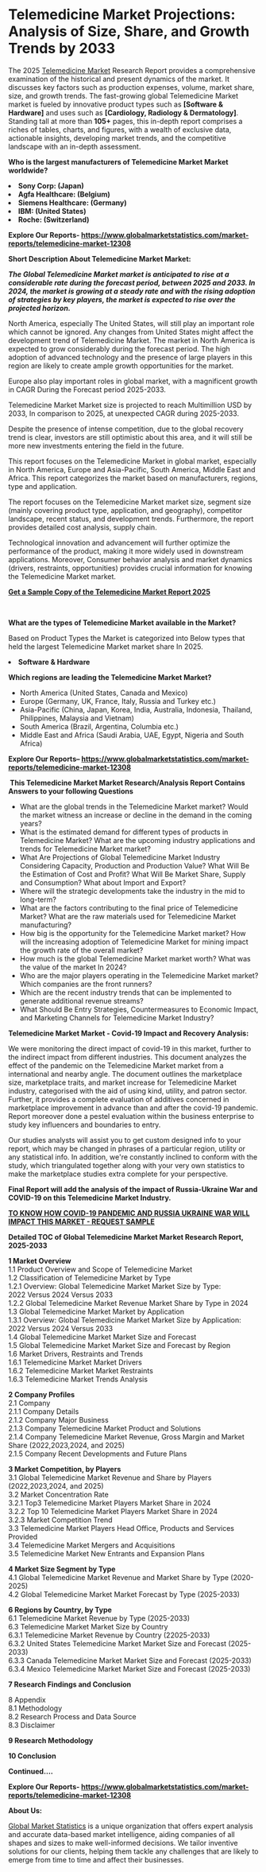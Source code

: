 <H1>Telemedicine Market Projections: Analysis of Size, Share, and Growth Trends by 2033</H1><p>The 2025 <a href="https://www.globalmarketstatistics.com/market-reports/telemedicine-market-12308">Telemedicine Market</a> Research Report provides a comprehensive examination of the historical and present dynamics of the market. It discusses key factors such as production expenses, volume, market share, size, and growth trends. The fast-growing global Telemedicine Market market is fueled by innovative product types such as <strong>[Software & Hardware]</strong> and uses such as <strong>[Cardiology, Radiology & Dermatology]</strong>. Standing tall at more than <strong>105+</strong> pages, this in-depth report comprises a riches of tables, charts, and figures, with a wealth of exclusive data, actionable insights, developing market trends, and the competitive landscape with an in-depth assessment.</p><p><strong>Who is the largest manufacturers of Telemedicine Market Market worldwide?</strong></p><p><strong><li>Sony Corp: (Japan)<li>Agfa Healthcare: (Belgium)<li>Siemens Healthcare: (Germany)<li>IBM: (United States)<li>Roche: (Switzerland)</strong></p><p><strong>Explore Our Reports-&nbsp;<a href="https://wordhtml.com/">https://www.globalmarketstatistics.com/market-reports/telemedicine-market-12308</a></strong></p><p><strong>Short Description About Telemedicine Market Market:</strong></p><p><strong><em>The Global Telemedicine Market market is anticipated to rise at a considerable rate during the forecast period, between 2025 and 2033. In 2024, the market is growing at a steady rate and with the rising adoption of strategies by key players, the market is expected to rise over the projected horizon.</em></strong></p><p>North America, especially The United States, will still play an important role which cannot be ignored. Any changes from United States might affect the development trend of Telemedicine Market. The market in North America is expected to grow considerably during the forecast period. The high adoption of advanced technology and the presence of large players in this region are likely to create ample growth opportunities for the market.</p><p>Europe also play important roles in global market, with a magnificent growth in CAGR During the Forecast period 2025-2033.</p><p>Telemedicine Market Market size is projected to reach Multimillion USD by 2033, In comparison to 2025, at unexpected CAGR during 2025-2033.</p><p>Despite the presence of intense competition, due to the global recovery trend is clear, investors are still optimistic about this area, and it will still be more new investments entering the field in the future.</p><p>This report focuses on the Telemedicine Market in global market, especially in North America, Europe and Asia-Pacific, South America, Middle East and Africa. This report categorizes the market based on manufacturers, regions, type and application.</p><p>The report focuses on the Telemedicine Market market size, segment size (mainly covering product type, application, and geography), competitor landscape, recent status, and development trends. Furthermore, the report provides detailed cost analysis, supply chain.</p><p>Technological innovation and advancement will further optimize the performance of the product, making it more widely used in downstream applications. Moreover, Consumer behavior analysis and market dynamics (drivers, restraints, opportunities) provides crucial information for knowing the Telemedicine Market market.</p><p><strong><a href="https://www.globalmarketstatistics.com/market-reports/telemedicine-market-12308">Get a Sample Copy of the Telemedicine Market Report 2025</a></strong></p><p>&nbsp;</p><p><strong>What are the types of Telemedicine Market available in the Market?</strong></p><p>Based on Product Types the Market is categorized into Below types that held the largest Telemedicine Market market share In 2025.</p><p><strong><li>Software & Hardware</strong></p><p><strong>Which regions are leading the Telemedicine Market Market?</strong></p><ul><li>North America (United States, Canada and Mexico)</li><li>Europe (Germany, UK, France, Italy, Russia and Turkey etc.)</li><li>Asia-Pacific (China, Japan, Korea, India, Australia, Indonesia, Thailand, Philippines, Malaysia and Vietnam)</li><li>South America (Brazil, Argentina, Columbia etc.)</li><li>Middle East and Africa (Saudi Arabia, UAE, Egypt, Nigeria and South Africa)</li></ul><p><strong>Explore Our Reports&ndash;&nbsp;<a href="https://www.globalmarketstatistics.com/market-reports/telemedicine-market-12308">https://www.globalmarketstatistics.com/market-reports/telemedicine-market-12308</a></strong></p><p><strong>&nbsp;This Telemedicine Market Market Research/Analysis Report Contains Answers to your following Questions</strong></p><ul><li>What are the global trends in the Telemedicine Market market? Would the market witness an increase or decline in the demand in the coming years?</li><li>What is the estimated demand for different types of products in Telemedicine Market? What are the upcoming industry applications and trends for Telemedicine Market market?</li><li>What Are Projections of Global Telemedicine Market Industry Considering Capacity, Production and Production Value? What Will Be the Estimation of Cost and Profit? What Will Be Market Share, Supply and Consumption? What about Import and Export?</li><li>Where will the strategic developments take the industry in the mid to long-term?</li><li>What are the factors contributing to the final price of Telemedicine Market? What are the raw materials used for Telemedicine Market manufacturing?</li><li>How big is the opportunity for the Telemedicine Market market? How will the increasing adoption of Telemedicine Market for mining impact the growth rate of the overall market?</li><li>How much is the global Telemedicine Market market worth? What was the value of the market In 2024?</li><li>Who are the major players operating in the Telemedicine Market market? Which companies are the front runners?</li><li>Which are the recent industry trends that can be implemented to generate additional revenue streams?</li><li>What Should Be Entry Strategies, Countermeasures to Economic Impact, and Marketing Channels for Telemedicine Market Industry?</li></ul><p><strong>Telemedicine Market Market - Covid-19 Impact and Recovery Analysis:</strong></p><p>We were monitoring the direct impact of covid-19 in this market, further to the indirect impact from different industries. This document analyzes the effect of the pandemic on the Telemedicine Market market from a international and nearby angle. The document outlines the marketplace size, marketplace traits, and market increase for Telemedicine Market industry, categorised with the aid of using kind, utility, and patron sector. Further, it provides a complete evaluation of additives concerned in marketplace improvement in advance than and after the covid-19 pandemic. Report moreover done a pestel evaluation within the business enterprise to study key influencers and boundaries to entry.</p><p>Our studies analysts will assist you to get custom designed info to your report, which may be changed in phrases of a particular region, utility or any statistical info. In addition, we're constantly inclined to conform with the study, which triangulated together along with your very own statistics to make the marketplace studies extra complete for your perspective.</p><p><strong>Final Report will add the analysis of the impact of Russia-Ukraine War and COVID-19 on this Telemedicine Market Industry.</strong></p><p><strong><a href="https://www.globalmarketstatistics.com/market-reports/telemedicine-market-12308">TO KNOW HOW COVID-19 PANDEMIC AND RUSSIA UKRAINE WAR WILL IMPACT THIS MARKET - REQUEST SAMPLE</a></strong></p><p><strong>Detailed TOC of Global Telemedicine Market Market Research Report, 2025-2033</strong></p><p><strong>1 Market Overview</strong><br /> 1.1 Product Overview and Scope of Telemedicine Market<br /> 1.2 Classification of Telemedicine Market by Type<br /> 1.2.1 Overview: Global Telemedicine Market Market Size by Type: 2022&nbsp;Versus 2024 Versus 2033<br /> 1.2.2 Global Telemedicine Market Revenue Market Share by Type in 2024<br /> 1.3 Global Telemedicine Market Market by Application<br /> 1.3.1 Overview: Global Telemedicine Market Market Size by Application: 2022&nbsp;Versus 2024 Versus 2033<br /> 1.4 Global Telemedicine Market Market Size and Forecast<br /> 1.5 Global Telemedicine Market Market Size and Forecast by Region<br /> 1.6 Market Drivers, Restraints and Trends<br /> 1.6.1 Telemedicine Market Market Drivers<br /> 1.6.2 Telemedicine Market Market Restraints<br /> 1.6.3 Telemedicine Market Trends Analysis</p><p><strong>2 Company Profiles</strong><br /> 2.1 Company<br /> 2.1.1 Company Details<br /> 2.1.2 Company Major Business<br /> 2.1.3 Company Telemedicine Market Product and Solutions<br /> 2.1.4 Company Telemedicine Market Revenue, Gross Margin and Market Share (2022,2023,2024, and 2025)<br /> 2.1.5 Company Recent Developments and Future Plans</p><p><strong>3 Market Competition, by Players</strong><br /> 3.1 Global Telemedicine Market Revenue and Share by Players (2022,2023,2024, and 2025)<br /> 3.2 Market Concentration Rate<br /> 3.2.1 Top3 Telemedicine Market Players Market Share in 2024<br /> 3.2.2 Top 10 Telemedicine Market Players Market Share in 2024<br /> 3.2.3 Market Competition Trend<br /> 3.3 Telemedicine Market Players Head Office, Products and Services Provided<br /> 3.4 Telemedicine Market Mergers and Acquisitions<br /> 3.5 Telemedicine Market New Entrants and Expansion Plans</p><p><strong>4 Market Size Segment by Type</strong><br /> 4.1 Global Telemedicine Market Revenue and Market Share by Type (2020-2025)<br /> 4.2 Global Telemedicine Market Market Forecast by Type (2025-2033)</p><p><strong>6 Regions by Country, by Type</strong><br /> 6.1 Telemedicine Market Revenue by Type (2025-2033)<br /> 6.3 Telemedicine Market Market Size by Country<br /> 6.3.1 Telemedicine Market Revenue by Country (22025-2033)<br /> 6.3.2 United States Telemedicine Market Market Size and Forecast (2025-2033)<br /> 6.3.3 Canada Telemedicine Market Market Size and Forecast (2025-2033)<br /> 6.3.4 Mexico Telemedicine Market Market Size and Forecast (2025-2033)</p><p><strong>7 Research Findings and Conclusion</strong></p><p>8 Appendix<br /> 8.1 Methodology<br /> 8.2 Research Process and Data Source<br /> 8.3 Disclaimer</p><p><strong>9 Research Methodology</strong></p><p><strong>10 Conclusion</strong></p><p><strong>Continued&hellip;.</strong></p><p><strong>Explore Our Reports-&nbsp;<a href="Telemedicine Market">https://www.globalmarketstatistics.com/market-reports/telemedicine-market-12308</a></strong></p><p><strong>About Us:</strong></p><p><a href="https://www.globalmarketstatistics.com/">Global Market Statistics</a>&nbsp;is a unique organization that offers expert analysis and accurate data-based market intelligence, aiding companies of all shapes and sizes to make well-informed decisions. We tailor inventive solutions for our clients, helping them tackle any challenges that are likely to emerge from time to time and affect their businesses.</p><p>&nbsp;</p>
